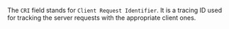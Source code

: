 The `CRI` field stands for `Client Request Identifier`. It is a tracing ID used for tracking the server requests with the appropriate client ones.